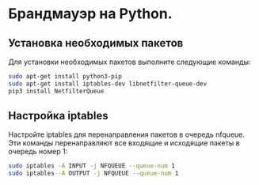 # Брандмауэр на Python. 

## Установка необходимых пакетов

Для установки необходимых пакетов выполните следующие команды:

```bash
sudo apt-get install python3-pip
sudo apt-get install iptables-dev libnetfilter-queue-dev
pip3 install NetfilterQueue
```

## Настройка iptables

Настройте iptables для перенаправления пакетов в очередь nfqueue. Эти команды перенаправляют все входящие и исходящие пакеты в очередь номер 1:

```bash
sudo iptables -A INPUT -j NFQUEUE --queue-num 1
sudo iptables -A OUTPUT -j NFQUEUE --queue-num 1
```